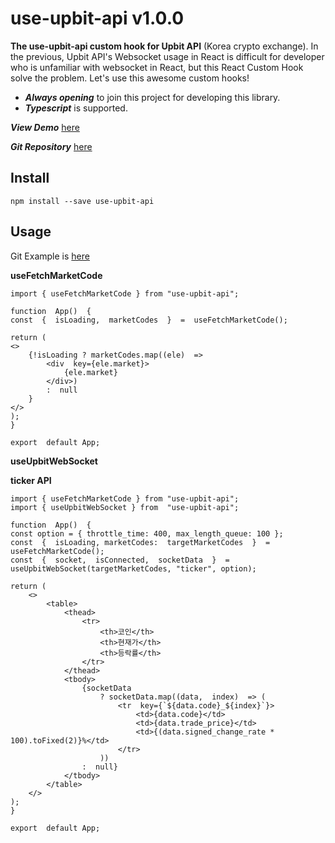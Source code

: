 # use-upbit-api v1.0.0

**The use-upbit-api custom hook for Upbit API** (Korea crypto exchange). In the previous, Upbit API's Websocket usage in React is difficult for developer who is unfamiliar with websocket in React, but this React Custom Hook solve the problem. Let's use this awesome custom hooks!

- **_Always opening_** to join this project for developing this library.
- **_Typescript_** is supported.

**_View Demo_** [here](https://devkangminhyeok.github.io/React-Upbit-API-Example/total-example)

**_Git Repository_** [here](https://github.com/devKangMinHyeok/use-upbit-api)

## Install

    npm install --save use-upbit-api

## Usage

Git Example is [here](https://github.com/devKangMinHyeok/React-Upbit-API-Example)

**useFetchMarketCode**

```
import { useFetchMarketCode } from "use-upbit-api";

function  App()  {
const  {  isLoading,  marketCodes  }  =  useFetchMarketCode();

return (
<>
	{!isLoading ? marketCodes.map((ele)  =>
		<div  key={ele.market}>
			{ele.market}
		</div>)
		:  null
	}
</>
);
}

export  default App;
```

**useUpbitWebSocket**

**ticker API**

```
import { useFetchMarketCode } from "use-upbit-api";
import { useUpbitWebSocket } from  "use-upbit-api";

function  App()  {
const option = { throttle_time: 400, max_length_queue: 100 };
const  {  isLoading, marketCodes:  targetMarketCodes  }  =  useFetchMarketCode();
const  {  socket,  isConnected,  socketData  }  =  useUpbitWebSocket(targetMarketCodes, "ticker", option);

return (
	<>
		<table>
			<thead>
				<tr>
					<th>코인</th>
					<th>현재가</th>
					<th>등락률</th>
				</tr>
			</thead>
			<tbody>
				{socketData
					? socketData.map((data,  index)  => (
						<tr  key={`${data.code}_${index}`}>
							<td>{data.code}</td>
							<td>{data.trade_price}</td>
							<td>{(data.signed_change_rate *  100).toFixed(2)}%</td>
						</tr>
					))
				:  null}
			</tbody>
		</table>
	</>
);
}

export  default App;
```
